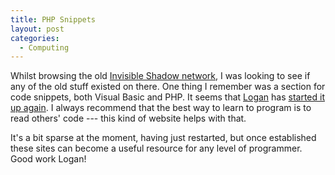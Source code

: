 ```yaml
---
title: PHP Snippets
layout: post
categories:
  - Computing
---
```

Whilst browsing the old [Invisible Shadow network](http://invisibleshadow.com), I was looking to see if any of the old stuff existed on there. One thing I remember was a section for code snippets, both Visual Basic and PHP. It seems that [Logan](http://pictures.scholesmafia.co.uk/index.php/?profile=33) has [started it up again](http://php.invisibleshadow.com/). I always recommend that the best way to learn to program is to read others' code --- this kind of website helps with that.

It's a bit sparse at the moment, having just restarted, but once established these sites can become a useful resource for any level of programmer. Good work Logan!